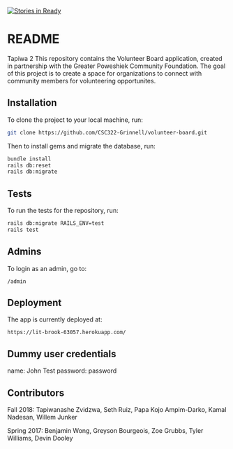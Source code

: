 [![Stories in Ready](https://badge.waffle.io/CSC322-Grinnell/volunteer-board.png?label=ready&title=Ready)](https://waffle.io/CSC322-Grinnell/volunteer-board)
# README
Tapiwa 2
This repository contains the Volunteer Board application, created in partnership with the Greater Poweshiek Community Foundation. The goal of this project is to create a space for organizations to connect with community members for volunteering opportunites.

## Installation
To clone the project to your local machine, run:
```bash
git clone https://github.com/CSC322-Grinnell/volunteer-board.git
```

Then to install gems and migrate the database, run:
```bash
bundle install
rails db:reset
rails db:migrate
```

## Tests
To run the tests for the repository, run:
```bash
rails db:migrate RAILS_ENV=test
rails test
```

## Admins
To login as an admin, go to:
```
/admin
```

## Deployment

The app is currently deployed at:
```
https://lit-brook-63057.herokuapp.com/
```

## Dummy user credentials
name: John Test
password: password

## Contributors

Fall 2018:
Tapiwanashe Zvidzwa, Seth Ruiz, Papa Kojo Ampim-Darko, Kamal Nadesan, Willem Junker

Spring 2017:
Benjamin Wong, Greyson Bourgeois, Zoe Grubbs, Tyler Williams, Devin Dooley
